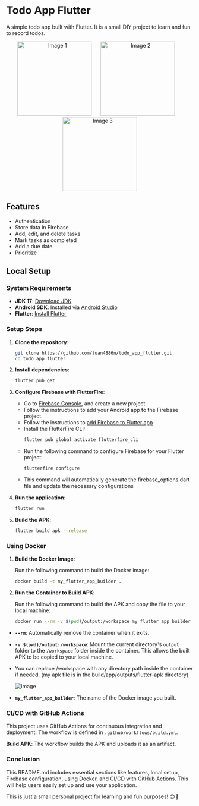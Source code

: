 # Todo App Flutter

A simple todo app built with Flutter. It is a small DIY project to learn and fun to record todos.

<p align="center"> 
    <img src="https://github.com/user-attachments/assets/33c8279b-9aca-4608-9eee-fb2b3f54cecb" alt="Image 1" width="200" style="margin-right: 20px;"/> 
    <img src="https://github.com/user-attachments/assets/1e6bde8f-0d6b-40ed-ba17-824e3cd4ae63" alt="Image 2" width="200" style="margin-right: 20px;"/> 
    <img src="https://github.com/user-attachments/assets/5dd5d2f0-2716-412b-b67a-0528178cabe2" alt="Image 3" width="200"/> 
</p>

## Features

- Authentication
- Store data in Firebase
- Add, edit, and delete tasks
- Mark tasks as completed
- Add a due date
- Prioritize

## Local Setup

### System Requirements

- **JDK 17**: [Download JDK](https://www.oracle.com/java/technologies/javase-jdk17-downloads.html)
- **Android SDK**: Installed via [Android Studio](https://developer.android.com/studio)
- **Flutter**: [Install Flutter](https://flutter.dev/docs/get-started/install)

### Setup Steps

1. **Clone the repository**:

   ```sh
   git clone https://github.com/tuan4886n/todo_app_flutter.git
   cd todo_app_flutter

   ```

2. **Install dependencies**:

   ```sh
   flutter pub get

   ```

3. **Configure Firebase with FlutterFire**:

   - Go to [Firebase Console](https://firebase.google.com/), and create a new project
   - Follow the instructions to add your Android app to the Firebase project.
   - Follow the instructions to [add Firebase to Flutter app](https://firebase.google.com/docs/flutter/setup?platform=android)
   - Install the FlutterFire CLI:
     ```sh
     flutter pub global activate flutterfire_cli
     ```
   - Run the following command to configure Firebase for your Flutter project:
     ```sh
     flutterfire configure
     ```
   - This command will automatically generate the firebase_options.dart file and update the necessary configurations

4. **Run the application**:
   ```sh
   flutter run
   ```
5. **Build the APK**:
   ```sh
   flutter build apk --release
   ```

### Using Docker

1. **Build the Docker Image**:

   Run the following command to build the Docker image:

   ```sh
   docker build -t my_flutter_app_builder .
   ```

2. **Run the Container to Build APK**:

   Run the following command to build the APK and copy the file to your local machine:

   ```sh
   docker run --rm -v $(pwd)/output:/workspace my_flutter_app_builder
   ```

- **`--rm`**: Automatically remove the container when it exits.
- **`-v $(pwd)/output:/workspace`**: Mount the current directory's `output` folder to the `/workspace` folder inside the container. This allows the built APK to be copied to your local machine.
- You can replace /workspace with any directory path inside the container if needed. (my apk file is in the build/app/outputs/flutter-apk directory)

  ![image](https://github.com/user-attachments/assets/b3453430-103d-4b01-a67f-e79d69c09383)

- **`my_flutter_app_builder`**: The name of the Docker image you built.

### CI/CD with GitHub Actions

This project uses GitHub Actions for continuous integration and deployment. The workflow is defined in `.github/workflows/build.yml`.

**Build APK**: The workflow builds the APK and uploads it as an artifact.

### Conclusion

This README.md includes essential sections like features, local setup, Firebase configuration, using Docker, and CI/CD with GitHub Actions. This will help users easily set up and use your application.

This is just a small personal project for learning and fun purposes! 😊🚀
